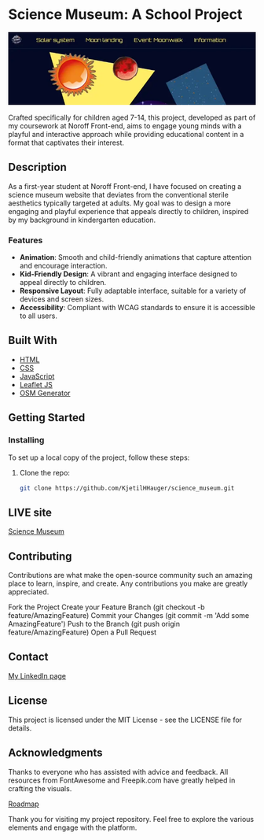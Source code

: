 # Science Museum: A School Project

![Science Museum Logo](/assets/images/readme/readme.webp)

Crafted specifically for children aged 7-14, this project, developed as part of my coursework at Noroff Front-end, aims to engage young minds with a playful and interactive approach while providing educational content in a format that captivates their interest.

## Description

As a first-year student at Noroff Front-end, I have focused on creating a science museum website that deviates from the conventional sterile aesthetics typically targeted at adults. My goal was to design a more engaging and playful experience that appeals directly to children, inspired by my background in kindergarten education.

### Features

- **Animation**: Smooth and child-friendly animations that capture attention and encourage interaction.
- **Kid-Friendly Design**: A vibrant and engaging interface designed to appeal directly to children.
- **Responsive Layout**: Fully adaptable interface, suitable for a variety of devices and screen sizes.
- **Accessibility**: Compliant with WCAG standards to ensure it is accessible to all users.

## Built With

- [HTML](https://www.w3.org/html/)
- [CSS](https://www.w3.org/Style/CSS/Overview.en.html)
- [JavaScript](https://www.javascript.com/)
- [Leaflet JS](https://leafletjs.com/)
- [OSM Generator](https://www.osm-generator.com/)

## Getting Started

### Installing

To set up a local copy of the project, follow these steps:

1. Clone the repo:
   ```bash
   git clone https://github.com/KjetilHHauger/science_museum.git

## LIVE site

[Science Museum](https://kjetilhhauger.github.io/science_museum/)

## Contributing
Contributions are what make the open-source community such an amazing place to learn, inspire, and create. Any contributions you make are greatly appreciated.

Fork the Project
Create your Feature Branch (git checkout -b feature/AmazingFeature)
Commit your Changes (git commit -m 'Add some AmazingFeature')
Push to the Branch (git push origin feature/AmazingFeature)
Open a Pull Request

## Contact

[My LinkedIn page](https://www.linkedin.com/in/kjetil-harneshaug-hauger-00851084/)

## License
This project is licensed under the MIT License - see the LICENSE file for details.

## Acknowledgments
Thanks to everyone who has assisted with advice and feedback.
All resources from FontAwesome and Freepik.com have greatly helped in crafting the visuals.

[Roadmap](https://github.com/users/KjetilHHauger/projects/3/views/4)

Thank you for visiting my project repository. Feel free to explore the various elements and engage with the platform.
